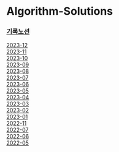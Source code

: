 # Algorithm-Solutions
### [기록노션](https://www.notion.so/2023-757752a8e173477fb22d9429ab9368fe)
[2023-12](./2023/programers/12)<br>
[2023-11](./2023/programers/11)<br>
[2023-10](./2023/programers/10)<br>
[2023-09](./2023/programers/09)<br>
[2023-08](./2023/programers/08)<br>
[2023-07](./2023/programers/07)<br>
[2023-06](./2023/programers/06)<br>
[2023-05](./2023/programers/05)<br>
[2023-04](./2023/programers/04)<br>
[2023-03](./2023/programers/03)<br>
[2023-02](./2023/programers/02)<br>
[2023-01](./2023/programers/01)<br>
[2022-11](./solving-log-2211.md)<br>
[2022-07](./solving-log-2207.md)<br>
[2022-06](./solving-log-2206.md)<br>
[2022-05](./solving-log-2205.md)<br>





